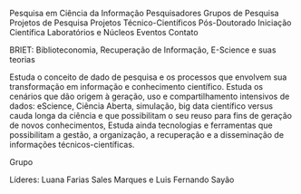 Pesquisa em Ciência da Informação
Pesquisadores
Grupos de Pesquisa
Projetos de Pesquisa
Projetos Técnico-Científicos
Pós-Doutorado
Iniciação Científica
Laboratórios e Núcleos
Eventos
Contato


BRIET: Biblioteconomia, Recuperação de Informação, E-Science e suas teorias

Estuda o conceito de dado de pesquisa e os processos que envolvem sua transformação em informação e conhecimento científico. Estuda os cenários que dão origem à geração, uso e compartilhamento intensivos de dados: eScience, Ciência Aberta, simulação, big data científico versus cauda longa da ciência e que possibilitam o seu reuso para fins de geração de novos conhecimentos, Estuda ainda tecnologias e ferramentas que possibilitam a gestão, a organização, a recuperação e a disseminação de informações técnicos-científicas.

Grupo

Líderes: Luana Farias Sales Marques e Luis Fernando Sayão
